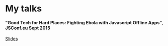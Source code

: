 # My talks

#### "Good Tech for Hard Places: Fighting Ebola with Javascript Offline Apps", JSConf.eu Sept 2015

[Slides](./good-tech-for-hard-places.pdf)
